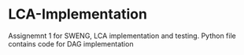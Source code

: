 # LCA-Implementation
Assignemnt 1 for SWENG, LCA implementation and testing.
Python file contains code for DAG implementation
